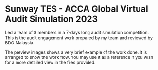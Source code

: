 # Sunway TES - ACCA Global Virtual Audit Simulation 2023
Led a team of 8 members in a 7-days long audit simulation competition.
This is the audit engagement work prepared by my team and reviewed by BDO Malaysia.

The preview images shows a very brief example of the work done.
It is arranged to show the work flow. You may use it as a reference if you wish for a more detailed view in the files provided.

